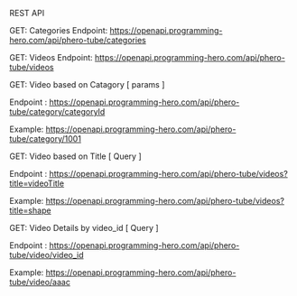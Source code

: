 REST API

GET: Categories
Endpoint: https://openapi.programming-hero.com/api/phero-tube/categories

GET: Videos
Endpoint: https://openapi.programming-hero.com/api/phero-tube/videos


GET: Video based on Catagory [ params ]

Endpoint : https://openapi.programming-hero.com/api/phero-tube/category/categoryId

Example: https://openapi.programming-hero.com/api/phero-tube/category/1001


GET: Video based on Title [ Query ]

Endpoint : https://openapi.programming-hero.com/api/phero-tube/videos?title=videoTitle

Example: https://openapi.programming-hero.com/api/phero-tube/videos?title=shape


GET: Video Details by video_id [ Query ]

Endpoint : https://openapi.programming-hero.com/api/phero-tube/video/video_id

Example: https://openapi.programming-hero.com/api/phero-tube/video/aaac
